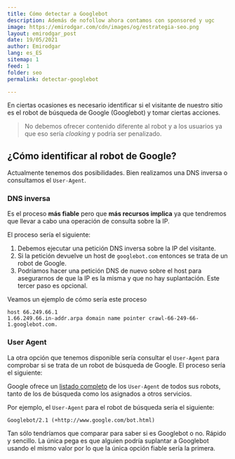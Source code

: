 ```yaml
---
title: Cómo detectar a Googlebot
description: Además de nofollow ahora contamos con sponsored y ugc
image: https://emirodgar.com/cdn/images/og/estrategia-seo.png
layout: emirodgar_post
date: 19/05/2021
author: Emirodgar
lang: es_ES
sitemap: 1
feed: 1
folder: seo
permalink: detectar-googlebot

--- 
```


En ciertas ocasiones es necesario identificar si el visitante de nuestro sitio es el robot de búsqueda de Google (Googlebot) y tomar ciertas acciones.

> No debemos ofrecer contenido diferente al robot y a los usuarios ya que eso sería *cloaking* y podría ser penalizado.

## ¿Cómo identificar al robot de Google?

Actualmente tenemos dos posibilidades. Bien realizamos una DNS inversa o consultamos el `User-Agent`.

### DNS inversa

Es el proceso **más fiable** pero que **más recursos implica** ya que tendremos que llevar a cabo una operación de consulta sobre la IP.

El proceso sería el siguiente:  

1.  Debemos ejecutar una petición DNS inversa sobre la IP del visitante.
2.  Si la petición devuelve un host de `googlebot.com` entonces se trata de un robot de Google.
3.  Podríamos hacer una petición DNS de nuevo sobre el host para asegurarnos de que la IP es la misma y que no hay suplantación. Este tercer paso es opcional.

Veamos un ejemplo de cómo sería este proceso

    host 66.249.66.1
    1.66.249.66.in-addr.arpa domain name pointer crawl-66-249-66-1.googlebot.com.

### User Agent

La otra opción que tenemos disponible sería consultar el `User-Agent` para comprobar si se trata de un robot de búsqueda de Google. El proceso sería el siguiente:
  
Google ofrece un [listado completo](https://support.google.com/webmasters/answer/1061943?hl=es-419) de los `User-Agent` de todos sus robots, tanto de los de búsqueda como los asignados a otros servicios.

Por ejemplo, el `User-Agent` para el robot de búsqueda sería el siguiente:

    Googlebot/2.1 (+http://www.google.com/bot.html)

Tan sólo tendríamos que comparar para saber si es Googlebot o no. Rápido y sencillo. La única pega es que alguien podría suplantar a Googlebot usando el mismo valor por lo que la única opción fiable sería la primera.
<!--stackedit_data:
eyJoaXN0b3J5IjpbNzczMDc1NzM0LDE5MjM1MDU4Nl19
-->